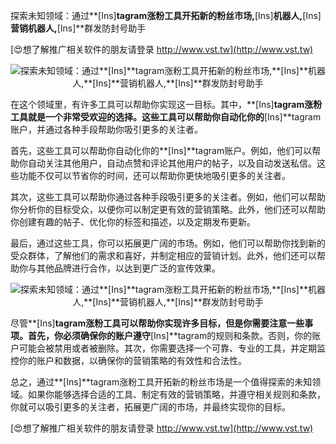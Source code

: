 探索未知领域：通过**[Ins]**tagram涨粉工具开拓新的粉丝市场,**[Ins]**机器人,**[Ins]**营销机器人,**[Ins]**群发防封号助手

[😍想了解推广相关软件的朋友请登录 http://www.vst.tw](http://www.vst.tw)

 <center><img src="https://vst.tw/MP4/tuiguang/png/7.png" alt="探索未知领域：通过**[Ins]**tagram涨粉工具开拓新的粉丝市场,**[Ins]**机器人,**[Ins]**营销机器人,**[Ins]**群发防封号助手"></center>

在这个领域里，有许多工具可以帮助你实现这一目标。其中，**[Ins]**tagram涨粉工具就是一个非常受欢迎的选择。这些工具可以帮助你自动化你的**[Ins]**tagram账户，并通过各种手段帮助你吸引更多的关注者。

首先，这些工具可以帮助你自动化你的**[Ins]**tagram账户。例如，他们可以帮助你自动关注其他用户，自动点赞和评论其他用户的帖子，以及自动发送私信。这些功能不仅可以节省你的时间，还可以帮助你更快地吸引更多的关注者。

其次，这些工具可以帮助你通过各种手段吸引更多的关注者。例如，他们可以帮助你分析你的目标受众，以便你可以制定更有效的营销策略。此外，他们还可以帮助你创建有趣的帖子、优化你的标签和描述，以及定期发布更新。

最后，通过这些工具，你可以拓展更广阔的市场。例如，他们可以帮助你找到新的受众群体，了解他们的需求和喜好，并制定相应的营销计划。此外，他们还可以帮助你与其他品牌进行合作，以达到更广泛的宣传效果。

 <center><img src="https://vst.tw/MP4/tuiguang/png/3.png" alt="探索未知领域：通过**[Ins]**tagram涨粉工具开拓新的粉丝市场,**[Ins]**机器人,**[Ins]**营销机器人,**[Ins]**群发防封号助手"></center>

尽管**[Ins]**tagram涨粉工具可以帮助你实现许多目标，但是你需要注意一些事项。首先，你必须确保你的账户遵守**[Ins]**tagram的规则和条款。否则，你的账户可能会被禁用或者被删除。其次，你需要选择一个可靠、专业的工具，并定期监控你的账户和数据，以确保你的营销策略的有效性和合法性。

总之，通过**[Ins]**tagram涨粉工具开拓新的粉丝市场是一个值得探索的未知领域。如果你能够选择合适的工具、制定有效的营销策略，并遵守相关规则和条款，你就可以吸引更多的关注者，拓展更广阔的市场，并最终实现你的目标。

[😍想了解推广相关软件的朋友请登录 http://www.vst.tw](http://www.vst.tw)



